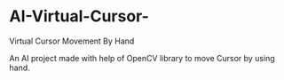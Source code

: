# AI-Virtual-Cursor-
Virtual Cursor Movement By Hand

An AI project made with help of OpenCV library to move Cursor by using hand.
